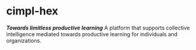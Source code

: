 # cimpl-hex
***Towards limitless productive learning***
A platform that supports collective intelligence mediated towards productive learning for individuals and organizations.

